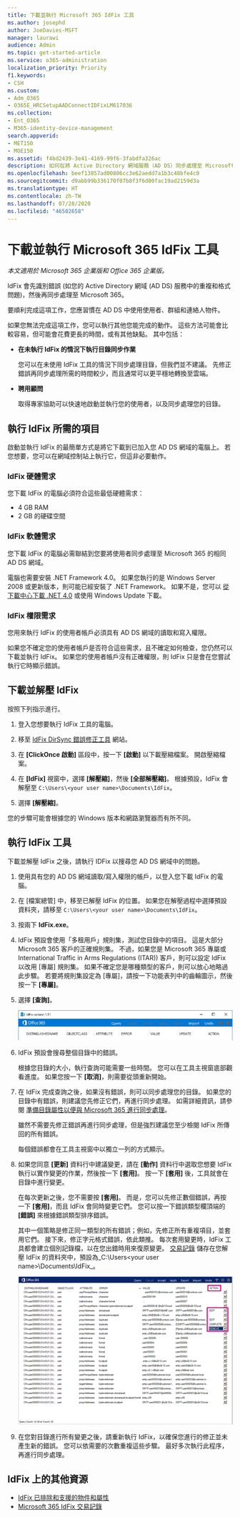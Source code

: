 ```yaml
---
title: 下載並執行 Microsoft 365 IdFix 工具
ms.author: josephd
author: JoeDavies-MSFT
manager: laurawi
audience: Admin
ms.topic: get-started-article
ms.service: o365-administration
localization_priority: Priority
f1.keywords:
- CSH
ms.custom:
- Adm_O365
- O365E_HRCSetupAADConnectIDFixLM617036
ms.collection:
- Ent_O365
- M365-identity-device-management
search.appverid:
- MET150
- MOE150
ms.assetid: f4bd2439-3e41-4169-99f6-3fabdfa326ac
description: 如何在將 Active Directory 網域服務（AD DS）同步處理至 Microsoft 365 之前，下載並執行 Microsoft 365 IdFix 工具以協助清除 Active Directory 網域服務。
ms.openlocfilehash: beef13857ad00806cc3e62aedd7a1b3c48bfe4c0
ms.sourcegitcommit: d9abb99b336170f07b8f3f6d00fac19ad2159d3a
ms.translationtype: HT
ms.contentlocale: zh-TW
ms.lasthandoff: 07/28/2020
ms.locfileid: "46502658"
---
```

# <a name="download-and-run-the-microsoft-365-idfix-tool"></a>下載並執行 Microsoft 365 IdFix 工具

*本文適用於 Microsoft 365 企業版和 Office 365 企業版。*

IdFix 會先識別錯誤 (如您的 Active Directory 網域 (AD DS) 服務中的重複和格式問題)，然後再同步處理至 Microsoft 365。 
  
要順利完成這項工作，您應習慣在 AD DS 中使用使用者、群組和連絡人物件。
  
如果您無法完成這項工作，您可以執行其他您能完成的動作。 這些方法可能會比較容易，但可能會花費更長的時間，或有其他缺點。 其中包括：
  
- **在未執行 IdFix 的情況下執行目錄同步作業** 

  您可以在未使用 IdFix 工具的情況下同步處理目錄，但我們並不建議。 先修正錯誤再同步處理所需的時間較少，而且通常可以更平穩地轉換至雲端。 

- **聘用顧問** 

  取得專家協助可以快速地啟動並執行您的使用者，以及同步處理您的目錄。 
    
## <a name="what-you-need-to-run-idfix"></a>執行 IdFix 所需的項目

啟動並執行 IdFix 的最簡單方式是將它下載到已加入您 AD DS 網域的電腦上。 若您想要，您可以在網域控制站上執行它，但這非必要動作。
  
### <a name="idfix-hardware-requirements"></a>IdFix 硬體需求

您下載 IdFix 的電腦必須符合這些最低硬體需求：
  
- 4 GB RAM
- 2 GB 的硬碟空間
   
### <a name="idfix-software-requirements"></a>IdFix 軟體需求

您下載 IdFix 的電腦必需聯結到您要將使用者同步處理至 Microsoft 365 的相同 AD DS 網域。 

電腦也需要安裝 .NET Framework 4.0。 如果您執行的是 Windows Server 2008 或更新版本，則可能已經安裝了 .NET Framework。 如果不是，您可以 [從下載中心下載 .NET 4.0](https://go.microsoft.com/fwlink/p/?LinkId=400475) 或使用 Windows Update 下載。 
  
### <a name="idfix-permissions-requirements"></a>IdFix 權限需求

您用來執行 IdFix 的使用者帳戶必須具有 AD DS 網域的讀取和寫入權限。
  
如果您不確定您的使用者帳戶是否符合這些需求，且不確定如何檢查，您仍然可以下載並執行 IdFix。 如果您的使用者帳戶沒有正確權限，則 IdFix 只是會在您嘗試執行它時顯示錯誤。
  
## <a name="download-and-extract-idfix"></a>下載並解壓 IdFix

按照下列指示進行。 
  
1. 登入您想要執行 IdFix 工具的電腦。
    
2. 移至 [IdFix DirSync 錯誤修正工具](https://github.com/microsoft/idfix) 網站。
    
3. 在 **[ClickOnce 啟動]** 區段中，按一下 **[啟動]** 以下載壓縮檔案。 開啟壓縮檔案。
    
4. 在 **[IdFix]** 視窗中，選擇 **[解壓縮]**，然後 **[全部解壓縮]**。 根據預設，IdFix 會解壓至 `C:\Users\<your user name>\Documents\IdFix`。 
    
5. 選擇 **[解壓縮]**。

您的步驟可能會根據您的 Windows 版本和網路瀏覽器而有所不同。
    
## <a name="run-the-idfix-tool"></a>執行 IdFix 工具

下載並解壓 IdFix 之後，請執行 IDFix 以搜尋您 AD DS 網域中的問題。
  
1. 使用具有您的 AD DS 網域讀取/寫入權限的帳戶，以登入您下載 IdFix 的電腦。
    
2. 在 [檔案總管] 中，移至已解壓 IdFix 的位置。 如果您在解壓過程中選擇預設資料夾，請移至 `C:\Users\<your user name>\Documents\IdFix`。 
    
3. 按兩下 **IdFix.exe**。 
  
4. IdFix 預設會使用「多租用戶」規則集，測試您目錄中的項目。 這是大部分 Microsoft 365 客戶的正確規則集。 不過，如果您是 Microsoft 365 專屬或 International Traffic in Arms Regulations (ITAR)) 客戶，則可以設定 IdFix 以改用 [專屬] 規則集。 如果不確定您是哪種類型的客戶，則可以放心地略過此步驟。 若要將規則集設定為 [專屬]，請按一下功能表列中的齒輪圖示，然後按一下 **[專屬]**。
    
5. 選擇 **[查詢]**。
    
    ![選擇 IdFix 中的 [查詢]。](media/a07a7aa7-d0ac-4817-8757-946019813a57.JPG)
  
6. IdFix 預設會搜尋整個目錄中的錯誤。
    
    根據您目錄的大小，執行查詢可能需要一些時間。 您可以在工具主視窗底部觀看進度。 如果您按一下 **[取消]**，則需要從頭重新開始。
  
7. 在 IdFix 完成查詢之後，如果沒有錯誤，則可以同步處理您的目錄。 如果您的目錄中有錯誤，則建議您先修正它們，再進行同步處理。 如需詳細資訊，請參閱 [準備目錄屬性以便與 Microsoft 365 進行同步處理](prepare-directory-attributes-for-synch-with-idfix.md)。
    
    雖然不需要先修正錯誤再進行同步處理，但是強烈建議您至少檢閱 IdFix 所傳回的所有錯誤。
    
    每個錯誤都會在工具主視窗中以獨立一列的方式顯示。 
    
8. 如果您同意 **[更新]** 資料行中建議變更，請在 **[動作]** 資料行中選取您想要 IdFix 執行以實作變更的作業，然後按一下 **[套用]**。 按一下 **[套用]** 後，工具就會在目錄中進行變更。
    
    在每次更新之後，您不需要按 **[套用]**。 而是，您可以先修正數個錯誤，再按一下 **[套用]**，而且 IdFix 會同時變更它們。 您可以按一下錯誤類型欄頂端的 **[錯誤]** 來根據錯誤類型排序錯誤。 
    
    其中一個策略是修正同一類型的所有錯誤；例如，先修正所有重複項目，並套用它們。 接下來，修正字元格式錯誤，依此類推。 每次套用變更時，IdFix 工具都會建立個別記錄檔，以在您出錯時用來復原變更。 [交易記錄](idfix-transaction-log.md) 儲存在您解壓 IdFix 的資料夾中，預設為_C:\Users\<your user name>\Documents\IdFix_。 
    
    ![在 IdFix 修正錯誤。](media/5f051070-652c-4be7-98bf-312295e32371.png)
  
9. 在您對目錄進行所有變更之後，請重新執行 IdFix，以確保您進行的修正並未產生新的錯誤。 您可以依需要的次數重複這些步驟。 最好多次執行此程序，再進行同步處理。
    
## <a name="additional-resources-on-idfix"></a>IdFix 上的其他資源 

- [IdFix 已排除和支援的物件和屬性](idfix-excluded-and-supported-objects-and-attributes.md)  
- [Microsoft 365 IdFix 交易記錄](idfix-transaction-log.md)
    
